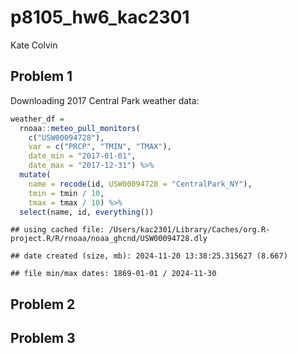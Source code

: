 p8105_hw6_kac2301
================
Kate Colvin

## Problem 1

Downloading 2017 Central Park weather data:

``` r
weather_df = 
  rnoaa::meteo_pull_monitors(
    c("USW00094728"),
    var = c("PRCP", "TMIN", "TMAX"), 
    date_min = "2017-01-01",
    date_max = "2017-12-31") %>%
  mutate(
    name = recode(id, USW00094728 = "CentralPark_NY"),
    tmin = tmin / 10,
    tmax = tmax / 10) %>%
  select(name, id, everything())
```

    ## using cached file: /Users/kac2301/Library/Caches/org.R-project.R/R/rnoaa/noaa_ghcnd/USW00094728.dly

    ## date created (size, mb): 2024-11-20 13:38:25.315627 (8.667)

    ## file min/max dates: 1869-01-01 / 2024-11-30

## Problem 2

## Problem 3
